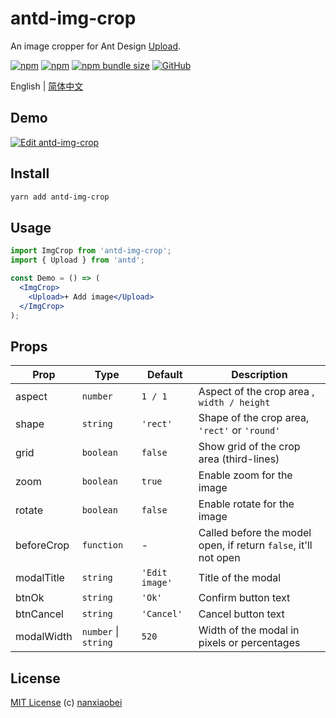 # antd-img-crop

An image cropper for Ant Design [Upload](https://ant.design/components/upload/).

[![npm](https://img.shields.io/npm/v/antd-img-crop.svg?style=flat-square)](https://www.npmjs.com/package/antd-img-crop)
[![npm](https://img.shields.io/npm/dt/antd-img-crop?style=flat-square)](https://www.npmtrends.com/antd-img-crop)
[![npm bundle size](https://img.shields.io/bundlephobia/minzip/antd-img-crop?style=flat-square)](https://bundlephobia.com/result?p=antd-img-crop)
[![GitHub](https://img.shields.io/github/license/nanxiaobei/antd-img-crop?style=flat-square)](https://github.com/nanxiaobei/antd-img-crop/blob/master/LICENSE)

English | [简体中文](./README.zh-CN.md)

## Demo

[![Edit antd-img-crop](https://codesandbox.io/static/img/play-codesandbox.svg)](https://codesandbox.io/s/antd-img-crop-4qoom5p9x4?fontsize=14)

## Install

```sh
yarn add antd-img-crop
```

## Usage

```jsx harmony
import ImgCrop from 'antd-img-crop';
import { Upload } from 'antd';

const Demo = () => (
  <ImgCrop>
    <Upload>+ Add image</Upload>
  </ImgCrop>
);
```

## Props

| Prop       | Type                 | Default        | Description                                                     |
| ---------- | -------------------- | -------------- | --------------------------------------------------------------- |
| aspect     | `number`             | `1 / 1`        | Aspect of the crop area , `width / height`                      |
| shape      | `string`             | `'rect'`       | Shape of the crop area, `'rect'` or `'round'`                   |
| grid       | `boolean`            | `false`        | Show grid of the crop area (third-lines)                        |
| zoom       | `boolean`            | `true`         | Enable zoom for the image                                       |
| rotate     | `boolean`            | `false`        | Enable rotate for the image                                     |
| beforeCrop | `function`           | -              | Called before the model open, if return `false`, it'll not open |
| modalTitle | `string`             | `'Edit image'` | Title of the modal                                              |
| btnOk      | `string`             | `'Ok'`         | Confirm button text                                             |
| btnCancel  | `string`             | `'Cancel'`     | Cancel button text                                              |
| modalWidth | `number` \| `string` | `520`          | Width of the modal in pixels or percentages                     |

## License

[MIT License](https://github.com/nanxiaobei/antd-img-crop/blob/master/LICENSE) (c) [nanxiaobei](https://mrlee.me/)
